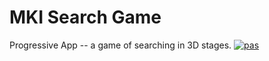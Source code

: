 # MKI Search Game

Progressive App -- a game of searching in 3D stages.
[![pas](https://img.shields.io/static/v1?&message=ProgressiveApp.Store&color=74b9ff&style=flat&label=Follow%20MKI%20Search%20Game%20at)](https://progressiveapp.store/pwa/MKI-Search-Game)
